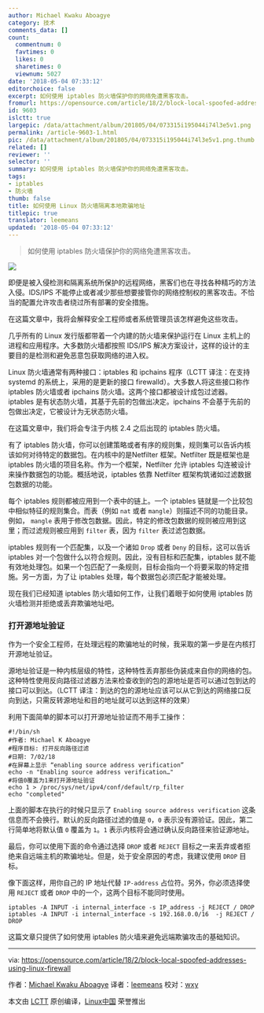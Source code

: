 ```yaml
---
author: Michael Kwaku Aboagye
category: 技术
comments_data: []
count:
  commentnum: 0
  favtimes: 0
  likes: 0
  sharetimes: 0
  viewnum: 5027
date: '2018-05-04 07:33:12'
editorchoice: false
excerpt: 如何使用 iptables 防火墙保护你的网络免遭黑客攻击。
fromurl: https://opensource.com/article/18/2/block-local-spoofed-addresses-using-linux-firewall
id: 9603
islctt: true
largepic: /data/attachment/album/201805/04/073315i195044i74l3e5v1.png
permalink: /article-9603-1.html
pic: /data/attachment/album/201805/04/073315i195044i74l3e5v1.png.thumb.jpg
related: []
reviewer: ''
selector: ''
summary: 如何使用 iptables 防火墙保护你的网络免遭黑客攻击。
tags:
- iptables
- 防火墙
thumb: false
title: 如何使用 Linux 防火墙隔离本地欺骗地址
titlepic: true
translator: leemeans
updated: '2018-05-04 07:33:12'
---
```



> 
> 如何使用 iptables 防火墙保护你的网络免遭黑客攻击。
> 
> 
> 


![](/data/attachment/album/201805/04/073315i195044i74l3e5v1.png)


即便是被入侵检测和隔离系统所保护的远程网络，黑客们也在寻找各种精巧的方法入侵。IDS/IPS 不能停止或者减少那些想要接管你的网络控制权的黑客攻击。不恰当的配置允许攻击者绕过所有部署的安全措施。


在这篇文章中，我将会解释安全工程师或者系统管理员该怎样避免这些攻击。


几乎所有的 Linux 发行版都带着一个内建的防火墙来保护运行在 Linux 主机上的进程和应用程序。大多数防火墙都按照 IDS/IPS 解决方案设计，这样的设计的主要目的是检测和避免恶意包获取网络的进入权。


Linux 防火墙通常有两种接口：iptables 和 ipchains 程序（LCTT 译注：在支持 systemd 的系统上，采用的是更新的接口 firewalld）。大多数人将这些接口称作 iptables 防火墙或者 ipchains 防火墙。这两个接口都被设计成包过滤器。iptables 是有状态防火墙，其基于先前的包做出决定。ipchains 不会基于先前的包做出决定，它被设计为无状态防火墙。


在这篇文章中，我们将会专注于内核 2.4 之后出现的 iptables 防火墙。


有了 iptables 防火墙，你可以创建策略或者有序的规则集，规则集可以告诉内核该如何对待特定的数据包。在内核中的是Netfilter 框架。Netfilter 既是框架也是 iptables 防火墙的项目名称。作为一个框架，Netfilter 允许 iptables 勾连被设计来操作数据包的功能。概括地说，iptables 依靠 Netfilter 框架构筑诸如过滤数据包数据的功能。


每个 iptables 规则都被应用到一个表中的链上。一个 iptables 链就是一个比较包中相似特征的规则集合。而表（例如 `nat` 或者 `mangle`）则描述不同的功能目录。例如， `mangle` 表用于修改包数据。因此，特定的修改包数据的规则被应用到这里；而过滤规则被应用到 `filter` 表，因为 `filter` 表过滤包数据。


iptables 规则有一个匹配集，以及一个诸如 `Drop` 或者 `Deny` 的目标，这可以告诉 iptables 对一个包做什么以符合规则。因此，没有目标和匹配集，iptables 就不能有效地处理包。如果一个包匹配了一条规则，目标会指向一个将要采取的特定措施。另一方面，为了让 iptables 处理，每个数据包必须匹配才能被处理。


现在我们已经知道 iptables 防火墙如何工作，让我们着眼于如何使用 iptables 防火墙检测并拒绝或丢弃欺骗地址吧。


### 打开源地址验证


作为一个安全工程师，在处理远程的欺骗地址的时候，我采取的第一步是在内核打开源地址验证。


源地址验证是一种内核层级的特性，这种特性丢弃那些伪装成来自你的网络的包。这种特性使用反向路径过滤器方法来检查收到的包的源地址是否可以通过包到达的接口可以到达。（LCTT 译注：到达的包的源地址应该可以从它到达的网络接口反向到达，只需反转源地址和目的地址就可以达到这样的效果）


利用下面简单的脚本可以打开源地址验证而不用手工操作：



```
#!/bin/sh
#作者: Michael K Aboagye
#程序目标: 打开反向路径过滤
#日期: 7/02/18
#在屏幕上显示 “enabling source address verification”
echo -n "Enabling source address verification…"
#将值0覆盖为1来打开源地址验证
echo 1 > /proc/sys/net/ipv4/conf/default/rp_filter
echo "completed"

```

上面的脚本在执行的时候只显示了 `Enabling source address verification` 这条信息而不会换行。默认的反向路径过滤的值是 `0`，`0` 表示没有源验证。因此，第二行简单地将默认值 `0` 覆盖为 `1`。`1` 表示内核将会通过确认反向路径来验证源地址。


最后，你可以使用下面的命令通过选择 `DROP` 或者 `REJECT` 目标之一来丢弃或者拒绝来自远端主机的欺骗地址。但是，处于安全原因的考虑，我建议使用 `DROP` 目标。


像下面这样，用你自己的 IP 地址代替 `IP-address` 占位符。另外，你必须选择使用 `REJECT` 或者 `DROP` 中的一个，这两个目标不能同时使用。



```
iptables -A INPUT -i internal_interface -s IP_address -j REJECT / DROP  
iptables -A INPUT -i internal_interface -s 192.168.0.0/16  -j REJECT / DROP

```

这篇文章只提供了如何使用 iptables 防火墙来避免远端欺骗攻击的基础知识。




---


via: <https://opensource.com/article/18/2/block-local-spoofed-addresses-using-linux-firewall>


作者：[Michael Kwaku Aboagye](https://opensource.com/users/revoks) 译者：[leemeans](https://github.com/leemeans) 校对：[wxy](https://github.com/wxy)


本文由 [LCTT](https://github.com/LCTT/TranslateProject) 原创编译，[Linux中国](https://linux.cn/) 荣誉推出